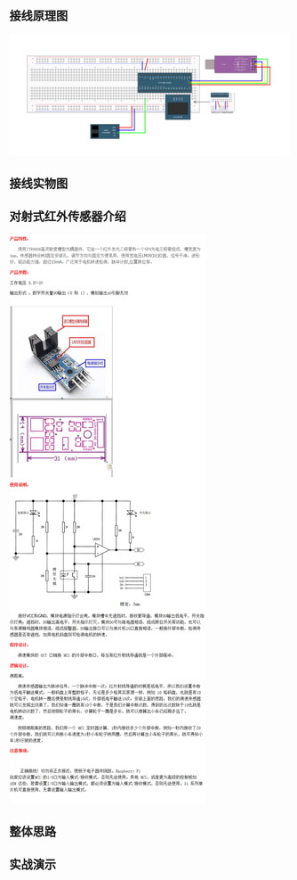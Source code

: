 ## 接线原理图

![对射式红外传感器计次](assets/对射式红外传感器计次.jpg)

## 接线实物图



## 对射式红外传感器介绍

![测速传感器模块使用说明](assets/测速传感器模块使用说明.png)

## 整体思路



## 实战演示